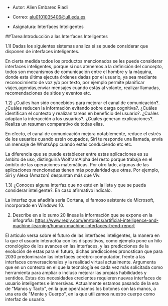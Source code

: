* Autor: Alien Embarec Riadi

* Correo: alu0101035406@ull.edu.es

* Asignatura: Interfaces Inteligentes


##Tarea:Introducción a las Interfaces Inteligentes



1.1)	Dadas los siguientes sistemas analiza si se puede considerar que disponen de interfaces inteligentes.

En cierta medida todos los productos mencionados se les puede considerar interfaces inteligentes, porque si nos atenemos a la definición del concepto, todos son mecanismos de comunicación entre el hombre y la máquina, donde esta última ejecuta órdenes dadas por el usuario, ya sea mediante reconocimiento de voz y/o por texto, por ejemplo permite planificar viajes,agendas,enviar mensajes cuando estás al volante, realizar llamadas, recomendaciones de sitios y eventos etc.

1.2)	¿Cuáles han sido concebidos para mejorar el canal de comunicación?. ¿Cuáles reducen la información evitando sobre carga cognitiva?. ¿Cuáles identifican el contexto y realizan tareas en beneficio del usuario?. ¿Cuáles adaptan la interacción a los usuarios?. ¿Cuáles generan explicaciones?. Realiza un resumen comparativo de todas ellas.

En efecto, el canal de comunicación mejora notablemente, reduce el estrés de los usuarios cuando están ocupados, Siri te responde una llamada, envía un mensaje de WhatsApp cuando estás conduciendo etc etc. 

La diferencia que se puede establecer entre estas aplicaciones es su ámbito de uso, distinguiría WolframAlpha del resto porque trabaja en el ámbito de las operaciones matemáticas. Por otro lado, algunas de las aplicaciones mencionadas tienen más popularidad que otras. Por ejemplo, Siri y Alexa (Amazon) despuntan más que Viv.

1.3)	¿Conoces alguna interfaz que no esté en la lista y que se pueda considerar inteligente?. En caso afirmativo indícalo.

La interfaz que añadiría sería Cortana, el famoso asistente de Microsoft, incorporado en Windows 10.




2. Describe en a lo sumo 20 líneas la información que se expone en la infografía: https://www.reply.com/en/topics/artificial-intelligence-and-machine-learning/human-machine-interfaces-trend-report

El artículo versa sobre el futuro de las interfaces inteligentes, la manera en la que el usuario interactúa con los dispositivos, como ejemplo pone un hilo cronológico de los avances en las interfaces, y las predicciones de la evolución de estas para el futuro, dichas predicciones pronostican que para 2030 predominarán las interfaces cerebro-computador, frente a las interfaces conversacionales y la realidad virtual actualmente. Argumenta que en un contexto en el que la tecnología es cada vez más solicitada como herramienta para ampliar o incluso mejorar las propias habilidades y sentidos. Estas dos necesidades crecientes requieren nuevas interfaces de usuario inteligentes e inmersivas. Actualmente estamos pasando de la era de "Manos y Tacto", en la que operábamos los botones con las manos, a una era de "Mente y Cuerpo", en la que utilizamos nuestro cuerpo como interfaz de usuario.